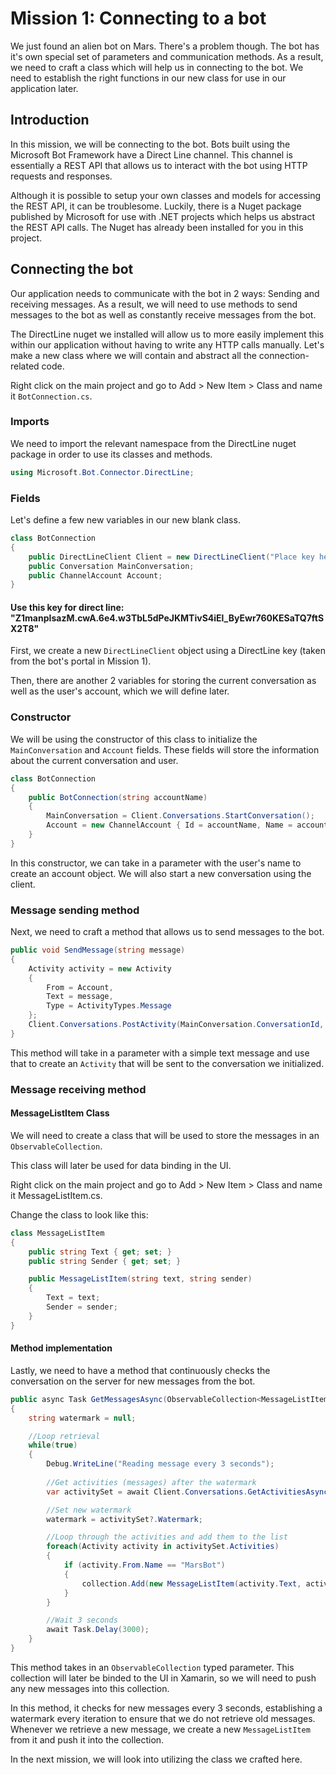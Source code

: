 # Mission 1: Connecting to a bot
We just found an alien bot on Mars. There's a problem though. The bot has it's own special set of parameters and communication methods.
As a result, we need to craft a class which will help us in connecting to the bot. We need to establish the right functions in our new class for use in our application later.

## Introduction
In this mission, we will be connecting to the bot. Bots built using the Microsoft Bot Framework have a Direct Line channel.
This channel is essentially a REST API that allows us to interact with the bot using HTTP requests and responses.

Although it is possible to setup your own classes and models for accessing the REST API, it can be troublesome. Luckily, there is a Nuget package published by Microsoft
for use with .NET projects which helps us abstract the REST API calls. The Nuget has already been installed for you in this project.

## Connecting the bot
Our application needs to communicate with the bot in 2 ways: Sending and receiving messages. As a result, we will need to use methods to send messages to the bot as well as constantly receive messages from the bot.

The DirectLine nuget we installed will allow us to more easily implement this within our application without having to write any HTTP calls manually. Let's make a new class where we will contain and abstract all the connection-related code.

Right click on the main project and go to Add > New Item > Class and name it `BotConnection.cs`.

### Imports
We need to import the relevant namespace from the DirectLine nuget package in order to use its classes and methods.
```cs
using Microsoft.Bot.Connector.DirectLine;
```

### Fields
Let's define a few new variables in our new blank class.

```cs
class BotConnection
{
    public DirectLineClient Client = new DirectLineClient("Place key here");
    public Conversation MainConversation;
    public ChannelAccount Account;
}
```

#### Use this key for direct line: "Z1manpIsazM.cwA.6e4.w3TbL5dPeJKMTivS4iEl_ByEwr760KESaTQ7ftSX2T8"

First, we create a new `DirectLineClient` object using a DirectLine key (taken from the bot's portal in Mission 1).

Then, there are another 2 variables for storing the current conversation as well as the user's account, which we will define later.

### Constructor
We will be using the constructor of this class to initialize the `MainConversation` and `Account` fields. These fields will store the information about the current conversation and user.

```cs
class BotConnection
{
    public BotConnection(string accountName)
    {
        MainConversation = Client.Conversations.StartConversation();
        Account = new ChannelAccount { Id = accountName, Name = accountName };
    }
}
```
In this constructor, we can take in a parameter with the user's name to create an account object. We will also start a new conversation using the client.

### Message sending method
Next, we need to craft a method that allows us to send messages to the bot.

```cs
public void SendMessage(string message)
{
    Activity activity = new Activity
    {
        From = Account,
        Text = message,
        Type = ActivityTypes.Message
    };
    Client.Conversations.PostActivity(MainConversation.ConversationId, activity);
}
```
This method will take in a parameter with a simple text message
and use that to create an `Activity` that will be sent to the conversation we initialized.

### Message receiving method
#### MessageListItem Class
We will need to create a class that will be used to store the messages in an `ObservableCollection`.

This class will later be used for data binding in the UI.

Right click on the main project and go to Add > New Item > Class and name it MessageListItem.cs.

Change the class to look like this:

```cs
class MessageListItem
{
    public string Text { get; set; }
    public string Sender { get; set; }

    public MessageListItem(string text, string sender)
    {
        Text = text;
        Sender = sender;
    }
}
```

#### Method implementation
Lastly, we need to have a method that continuously checks the conversation on the server for new messages from the bot.

```cs
public async Task GetMessagesAsync(ObservableCollection<MessageListItem> collection)
{
    string watermark = null;

    //Loop retrieval
    while(true)
    {
        Debug.WriteLine("Reading message every 3 seconds");
        
        //Get activities (messages) after the watermark
        var activitySet = await Client.Conversations.GetActivitiesAsync(MainConversation.ConversationId, watermark);

        //Set new watermark
        watermark = activitySet?.Watermark;

        //Loop through the activities and add them to the list
        foreach(Activity activity in activitySet.Activities)
        {
            if (activity.From.Name == "MarsBot")
            {
                collection.Add(new MessageListItem(activity.Text, activity.From.Name));
            }             
        }

        //Wait 3 seconds
        await Task.Delay(3000);
    }
}
```

This method takes in an `ObservableCollection` typed parameter. 
This collection will later be binded to the UI in Xamarin, so we will need to push any new messages into this collection.

In this method, it checks for new messages every 3 seconds, establishing a watermark every iteration to ensure that we do not retrieve old messages.
Whenever we retrieve a new message, we create a new `MessageListItem` from it and push it into the collection.

In the next mission, we will look into utilizing the class we crafted here. 
